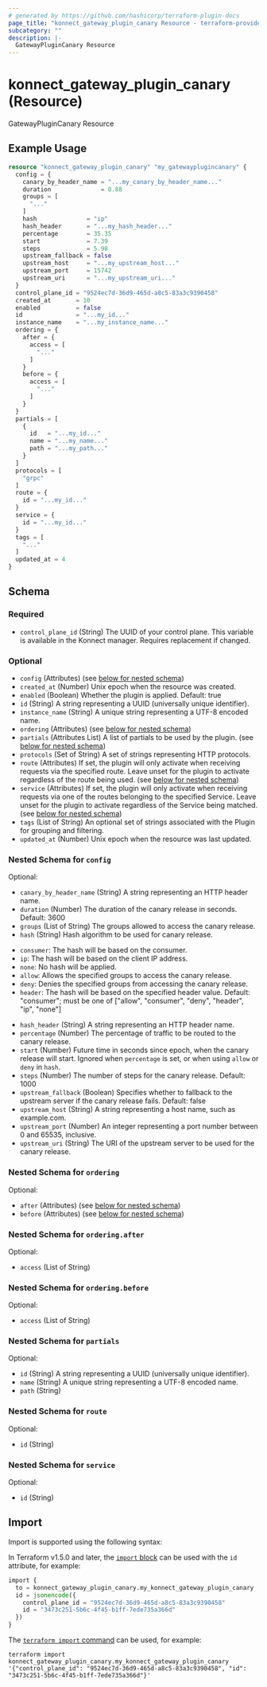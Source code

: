```yaml
---
# generated by https://github.com/hashicorp/terraform-plugin-docs
page_title: "konnect_gateway_plugin_canary Resource - terraform-provider-konnect"
subcategory: ""
description: |-
  GatewayPluginCanary Resource
---
```


# konnect_gateway_plugin_canary (Resource)

GatewayPluginCanary Resource

## Example Usage

```terraform
resource "konnect_gateway_plugin_canary" "my_gatewayplugincanary" {
  config = {
    canary_by_header_name = "...my_canary_by_header_name..."
    duration              = 0.88
    groups = [
      "..."
    ]
    hash              = "ip"
    hash_header       = "...my_hash_header..."
    percentage        = 35.35
    start             = 7.39
    steps             = 5.98
    upstream_fallback = false
    upstream_host     = "...my_upstream_host..."
    upstream_port     = 15742
    upstream_uri      = "...my_upstream_uri..."
  }
  control_plane_id = "9524ec7d-36d9-465d-a8c5-83a3c9390458"
  created_at       = 10
  enabled          = false
  id               = "...my_id..."
  instance_name    = "...my_instance_name..."
  ordering = {
    after = {
      access = [
        "..."
      ]
    }
    before = {
      access = [
        "..."
      ]
    }
  }
  partials = [
    {
      id   = "...my_id..."
      name = "...my_name..."
      path = "...my_path..."
    }
  ]
  protocols = [
    "grpc"
  ]
  route = {
    id = "...my_id..."
  }
  service = {
    id = "...my_id..."
  }
  tags = [
    "..."
  ]
  updated_at = 4
}
```

<!-- schema generated by tfplugindocs -->
## Schema

### Required

- `control_plane_id` (String) The UUID of your control plane. This variable is available in the Konnect manager. Requires replacement if changed.

### Optional

- `config` (Attributes) (see [below for nested schema](#nestedatt--config))
- `created_at` (Number) Unix epoch when the resource was created.
- `enabled` (Boolean) Whether the plugin is applied. Default: true
- `id` (String) A string representing a UUID (universally unique identifier).
- `instance_name` (String) A unique string representing a UTF-8 encoded name.
- `ordering` (Attributes) (see [below for nested schema](#nestedatt--ordering))
- `partials` (Attributes List) A list of partials to be used by the plugin. (see [below for nested schema](#nestedatt--partials))
- `protocols` (Set of String) A set of strings representing HTTP protocols.
- `route` (Attributes) If set, the plugin will only activate when receiving requests via the specified route. Leave unset for the plugin to activate regardless of the route being used. (see [below for nested schema](#nestedatt--route))
- `service` (Attributes) If set, the plugin will only activate when receiving requests via one of the routes belonging to the specified Service. Leave unset for the plugin to activate regardless of the Service being matched. (see [below for nested schema](#nestedatt--service))
- `tags` (List of String) An optional set of strings associated with the Plugin for grouping and filtering.
- `updated_at` (Number) Unix epoch when the resource was last updated.

<a id="nestedatt--config"></a>
### Nested Schema for `config`

Optional:

- `canary_by_header_name` (String) A string representing an HTTP header name.
- `duration` (Number) The duration of the canary release in seconds. Default: 3600
- `groups` (List of String) The groups allowed to access the canary release.
- `hash` (String) Hash algorithm to be used for canary release.

* `consumer`: The hash will be based on the consumer.
* `ip`: The hash will be based on the client IP address.
* `none`: No hash will be applied.
* `allow`: Allows the specified groups to access the canary release.
* `deny`: Denies the specified groups from accessing the canary release.
* `header`: The hash will be based on the specified header value.
Default: "consumer"; must be one of ["allow", "consumer", "deny", "header", "ip", "none"]
- `hash_header` (String) A string representing an HTTP header name.
- `percentage` (Number) The percentage of traffic to be routed to the canary release.
- `start` (Number) Future time in seconds since epoch, when the canary release will start. Ignored when `percentage` is set, or when using `allow` or `deny` in `hash`.
- `steps` (Number) The number of steps for the canary release. Default: 1000
- `upstream_fallback` (Boolean) Specifies whether to fallback to the upstream server if the canary release fails. Default: false
- `upstream_host` (String) A string representing a host name, such as example.com.
- `upstream_port` (Number) An integer representing a port number between 0 and 65535, inclusive.
- `upstream_uri` (String) The URI of the upstream server to be used for the canary release.


<a id="nestedatt--ordering"></a>
### Nested Schema for `ordering`

Optional:

- `after` (Attributes) (see [below for nested schema](#nestedatt--ordering--after))
- `before` (Attributes) (see [below for nested schema](#nestedatt--ordering--before))

<a id="nestedatt--ordering--after"></a>
### Nested Schema for `ordering.after`

Optional:

- `access` (List of String)


<a id="nestedatt--ordering--before"></a>
### Nested Schema for `ordering.before`

Optional:

- `access` (List of String)



<a id="nestedatt--partials"></a>
### Nested Schema for `partials`

Optional:

- `id` (String) A string representing a UUID (universally unique identifier).
- `name` (String) A unique string representing a UTF-8 encoded name.
- `path` (String)


<a id="nestedatt--route"></a>
### Nested Schema for `route`

Optional:

- `id` (String)


<a id="nestedatt--service"></a>
### Nested Schema for `service`

Optional:

- `id` (String)

## Import

Import is supported using the following syntax:

In Terraform v1.5.0 and later, the [`import` block](https://developer.hashicorp.com/terraform/language/import) can be used with the `id` attribute, for example:

```terraform
import {
  to = konnect_gateway_plugin_canary.my_konnect_gateway_plugin_canary
  id = jsonencode({
    control_plane_id = "9524ec7d-36d9-465d-a8c5-83a3c9390458"
    id = "3473c251-5b6c-4f45-b1ff-7ede735a366d"
  })
}
```

The [`terraform import` command](https://developer.hashicorp.com/terraform/cli/commands/import) can be used, for example:

```shell
terraform import konnect_gateway_plugin_canary.my_konnect_gateway_plugin_canary '{"control_plane_id": "9524ec7d-36d9-465d-a8c5-83a3c9390458", "id": "3473c251-5b6c-4f45-b1ff-7ede735a366d"}'
```
